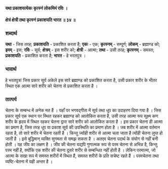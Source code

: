 #### यथा प्रकाशयत्येकः कृत्स्नं लोकमिमं रविः ।
#### क्षेत्रं क्षेत्री तथा कृत्स्नं प्रकाशयति भारत ॥ ३४ ॥

### शब्दार्थ

**यथा** - जिस तरह; **प्रकाशयति** - प्रकाशित करता है; **एकः** - एक; **कृत्स्नम्** - सम्पूर्ण; **लोकम्** - ब्रह्माण्ड को; **इमम्** - इस; **रविः** - सूर्य; **क्षेत्रम्** - इस शरीर को; **क्षेत्री** - आत्मा; **तथा** - उसी तरह; **कृत्स्नम्** - समस्त; **प्रकाशयति** - प्रकाशित करता है; **भारत** - हे भरतपुत्र ।

### भावार्थ

हे भरतपुत्र! जिस प्रकार सूर्य अकेले इस सारे ब्रह्माण्ड को प्रकाशित करता है, उसी प्रकार शरीर के भीतर स्थित एक आत्मा सारे शरीर को चेतना से प्रकाशित करता है ।

### तात्पर्य

चेतना के सम्बन्ध में अनेक मत हैं । यहाँ पर भगवद्गीता में सूर्य तथा धूप का उदाहरण दिया गया है । जिस प्रकार सूर्य एक स्थान पर स्थित रहकर ब्रह्माण्ड को आलोकित करता है, उसी तरह आत्मा रूप सूक्ष्म कण शरीर के हृदय में स्थित रहकर चेतना द्वारा सारे शरीर को आलोकित करता है । इस प्रकार चेतना ही आत्मा का प्रमाण है, जिस तरह धूप या प्रकाश सूर्य की उपस्थिति का प्रमाण होता है । जब शरीर में आत्मा वर्तमान रहता है, तो सारे शरीर में चेतना रहती है । किन्तु ज्योंही शरीर से आत्मा चला जाता है त्योंही चेतना लुप्त हो जाती है । इसे बुद्धिमान् व्यक्ति सुगमता से समझ सकता है । अतएव चेतना पदार्थ के संयोग से नहीं बनी होती । यह जीव का लक्षण है । जीव की चेतना यद्यपि गुणात्मक रूप से परम चेतना से अभिन्न है, किन्तु परम नहीं है, क्योंकि एक शरीर की चेतना दूसरे शरीर से सम्बन्धित नहीं होती है । लेकिन परमात्मा, जो आत्मा के सखा रूप में समस्त शरीरों में स्थित हैं, समस्त शरीरों के प्रति सचेष्ट रहते हैं । परमचेतना तथा व्यष्टि-चेतना में यही अन्तर है ।